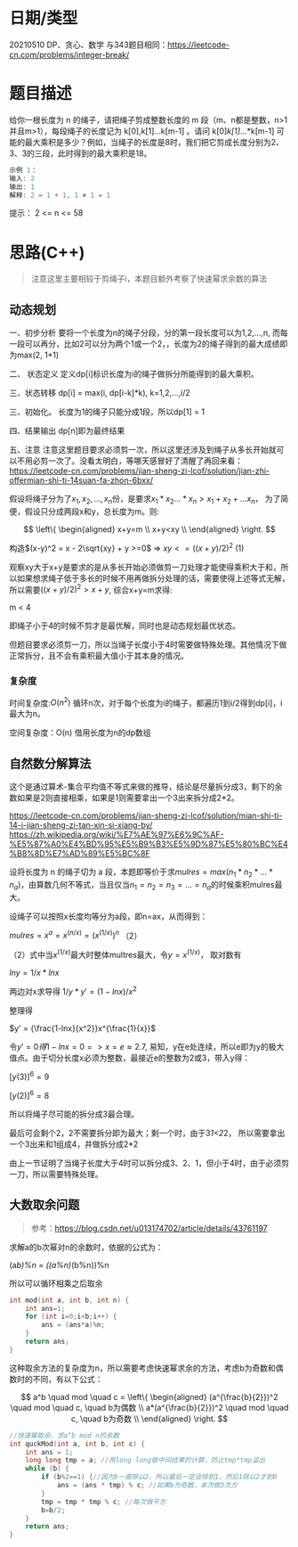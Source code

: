<!--
 * @Author: baisichen
 * @Date: 2021-05-10 10:20:04
 * @LastEditTime: 2021-06-22 14:22:33
 * @LastEditors: baisichen
 * @Description: 
-->
# 日期/类型
20210510 DP、贪心、数学
与343题目相同：https://leetcode-cn.com/problems/integer-break/

# 题目描述
给你一根长度为 n 的绳子，请把绳子剪成整数长度的 m 段（m、n都是整数，n>1并且m>1），每段绳子的长度记为 k[0],k[1]...k[m-1] 。请问 k[0]*k[1]*...*k[m-1] 可能的最大乘积是多少？例如，当绳子的长度是8时，我们把它剪成长度分别为2、3、3的三段，此时得到的最大乘积是18。

``` cpp
示例 1：
输入: 2
输出: 1
解释: 2 = 1 + 1, 1 × 1 = 1
```

提示：
2 <= n <= 58


# 思路(C++)
> 注意这里主要相较于剪绳子i，本题目额外考察了快速幂求余数的算法

## 动态规划
一、初步分析
要将一个长度为n的绳子分段，分的第一段长度可以为1,2,...,n, 而每一段可以再分，比如2可以分为两个1或一个2，，长度为2的绳子得到的最大成绩即为max(2, 1*1)

二、 状态定义
定义dp[i]标识长度为i的绳子做拆分所能得到的最大乘积。

三、状态转移
dp[i] = max(i, dp[i-k]*k), k=1,2,...,i/2

三、初始化。
长度为1的绳子只能分成1段，所以dp[1] = 1

四、结果输出
dp[n]即为最终结果

五、注意
注意这里题目要求必须剪一次，所以这里还涉及到绳子从多长开始就可以不用必剪一次了。没看太明白，等哪天感冒好了清醒了再回来看：https://leetcode-cn.com/problems/jian-sheng-zi-lcof/solution/jian-zhi-offermian-shi-ti-14suan-fa-zhon-6bxx/

假设将绳子分为了$x_1, x_2, ... ,x_n$份，是要求$x_1*x_2...*x_n > x_1+x_2+...x_n$， 为了简便，假设只分成两段x和y，总长度为m。则:

$$
\left\{
\begin{aligned}
x+y=m \\
x+y<xy \\
\end{aligned}
\right.
$$

构造$(x-y)^2 = x - 2\sqrt{xy} + y >=0$ =>  $xy <= ((x+y)/2)^2$ (1)

观察xy大于x+y是要求的是从多长开始必须做剪一刀处理才能使得乘积大于和，所以如果想求绳子低于多长的时候不用再做拆分处理的话，需要使得上述等式无解，所以需要$((x+y)/2)^2 > x+y$, 综合x+y=m求得:

m < 4

即绳子小于4的时候不剪才是最优解，同时也是动态规划最优状态。

但题目要求必须剪一刀，所以当绳子长度小于4时需要做特殊处理。其他情况下做正常拆分，且不会有乘积最大值小于其本身的情况。



### 复杂度
时间复杂度:$O(n^2)$
循环n次，对于每个长度为i的绳子，都遍历1到i/2得到dp[i]，i最大为n。

空间复杂度：O(n)
借用长度为n的dp数组

## 自然数分解算法
这个是通过算术-集合平均值不等式来做的推导，结论是尽量拆分成3，剩下的余数如果是2则直接相乘，如果是1则需要拿出一个3出来拆分成2*2。

https://leetcode-cn.com/problems/jian-sheng-zi-lcof/solution/mian-shi-ti-14-i-jian-sheng-zi-tan-xin-si-xiang-by/
https://zh.wikipedia.org/wiki/%E7%AE%97%E6%9C%AF-%E5%87%A0%E4%BD%95%E5%B9%B3%E5%9D%87%E5%80%BC%E4%B8%8D%E7%AD%89%E5%BC%8F

设将长度为 n 的绳子切为 a 段，本题即等价于求$mulres=max(n_1*n_2*...*n_a)$，由算数几何不等式，当且仅当$n_1 = n_2 = n_3 =...= n_a$的时候乘积mulres最大。

设绳子可以按照x长度均等分为a段，即n=ax，从而得到： 

$mulres=x^a=x^(n/x)=(x^(1/x))^n$ （2）

（2）式中当$x^(1/x)$最大时整体multres最大，令$y=x^(1/x)$， 取对数有

$lny=1/x*lnx$

两边对x求导得
$1/y * y' = (1 - lnx)/x^2$

整理得

$y' = {\frac{1-lnx}{x^2}}x^{\frac{1}{x}}$



令$y'=0 得 1-lnx=0 => x=e \approx 2.7$, 易知，y在e处连续，所以e即为y的极大值点。由于切分长度x必须为整数，最接近e的整数为2或3，带入y得：

$[y(3)]^6 = 9$

$[y(2)]^6 = 8$

所以将绳子尽可能的拆分成3最合理。

最后可会剩个2，2不需要拆分即为最大；剩一个时，由于3*1<2*2， 所以需要拿出一个3出来和1组成4，并做拆分成2*2

由上一节证明了当绳子长度大于4时可以拆分成3、2、1，但小于4时，由于必须剪一刀，所以需要特殊处理。

## 大数取余问题
> 参考：https://blog.csdn.net/u013174702/article/details/43761197

求解a的b次幂对n的余数时，依据的公式为：

(a*b)%n = ((a%n)*(b%n))%n

所以可以循环相乘之后取余

``` cpp
int mod(int a, int b, int n) {
    int ans=1;
    for (int i=0;i<b;i++) {
        ans = (ans*a)%n;
    }
    return ans;
}
```

这种取余方法的复杂度为n，所以需要考虑快速幂求余的方法，考虑b为奇数和偶数时的不同，有以下公式：

$$
a^b \quad mod \quad c = \left\{
\begin{aligned}
(a^{\frac{b}{2}})^2 \quad mod \quad c, \quad b为偶数 \\
a*(a^{\frac{b}{2}})^2 \quad mod \quad c, \quad b为奇数 \\
\end{aligned}
\right.
$$

``` cpp
//快速幂取余，求a^b mod n的余数
int quckMod(int a, int b, int c) {
    int ans = 1;
    long long tmp = a; //用long long做中间结果的计算，防止tmp*tmp溢出
    while (b) {
        if (b%2==1) {//因为b一直除以2，所以最后一定会除到1，然后1除以2才到0
            ans = (ans * tmp) % c; //如果b为奇数，本次做3次方
        }
        tmp = tmp * tmp % c; //每次做平方
        b=b/2;
    }
    return ans;
}
```


